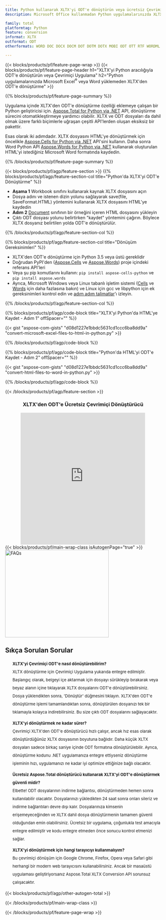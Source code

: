 ```yaml
---
title: Python kullanarak XLTX'yi ODT'e dönüştürün veya ücretsiz Çevrimiçi Dönüştürücü ile
description: Microsoft Office kullanmadan Python uygulamalarınızda XLTX'den ODT'e dönüştürme veya çevrimiçi. Kodu entegre etmeden önce ücretsiz XLTX'den ODT'e çevrimiçi dönüştürücüyü hızlı bir şekilde test edin. 

family: total
platformtag: Python
feature: conversion
informat: XLTX
outformat: ODT
otherformats: WORD DOC DOCX DOCM DOT DOTM DOTX MOBI ODT OTT RTF WORDML

---
```

{{< blocks/products/pf/feature-page-wrap >}}
{{< blocks/products/pf/feature-page-header h1="XLTX'yi Python aracılığıyla ODT'e dönüştürün veya Çevrimiçi Uygulama" h2="Python uygulamalarınızda Microsoft Excel<sup>&reg;</sup> veya Word yüklemeden XLTX'den ODT'e dönüştürme" >}}

{{% blocks/products/pf/feature-page-summary %}}

Uygulama içinde XLTX'den ODT'e dönüştürme özelliği eklemeye çalışan bir Python geliştiricisi için. [Aspose.Total for Python via .NET](https://products.aspose.com/total/python-net/) API, dönüştürme sürecini otomatikleştirmeye yardımcı olabilir. XLTX ve ODT dosyaları da dahil olmak üzere farklı biçimlerle uğraşan çeşitli API'lerden oluşan eksiksiz bir pakettir.

Esas olarak iki adımdadır. XLTX dosyasını HTML'ye dönüştürmek için öncelikle [Aspose.Cells for Python via .NET](https://products.aspose.com/cells/python-net/) API'sini kullanın. Daha sonra Word Python API [Aspose.Words for Python via .NET](https://products.aspose.com/words/python-net/) kullanarak oluşturulan HTML'yi istediğiniz Microsoft Word formatında kaydedin. 

{{% /blocks/products/pf/feature-page-summary %}}

{{< blocks/products/pf/agp/feature-section >}}
{{% blocks/products/pf/agp/feature-section-col title="Python'da XLTX'yi ODT'e Dönüştürme" %}}
- **Aşama 1** Workbook sınıfını kullanarak kaynak XLTX dosyasını açın
- Dosya adını ve istenen dizin yolunu sağlayarak save(file, SaveFormat.HTML) yöntemini kullanarak XLTX dosyasını HTML'ye kaydedin
-  **Adım 2** [Document](https://reference.aspose.com/words/python-net/aspose.words/document/) sınıfının bir örneğini içeren HTML dosyasını yükleyin
-  Çıktı ODT dosyası yolunu belirtirken "kaydet" yöntemini çağırın. Böylece XLTX dosyanız belirtilen yolda ODT'e dönüştürülür.

{{% /blocks/products/pf/agp/feature-section-col %}}

{{% blocks/products/pf/agp/feature-section-col title="Dönüşüm Gereksinimleri" %}}

- XLTX'den ODT'e dönüştürme için Python 3.5 veya üstü gereklidir
- Doğrudan PyPI'den ([Aspose.Cells](https://pypi.org/project/aspose-cells-python/) ve [Aspose.Words](https://pypi.org/project/aspose-words/)) proje içindeki referans API'leri
-  Veya şu pip komutlarını kullanın: ``pip install aspose-cells-python`` ve ```pip install aspose.words```
-  Ayrıca, Microsoft Windows veya Linux tabanlı işletim sistemi ([Cells](https://docs.aspose.com/cells/python-net/getting-started/#installation) ve [Words](https://docs.aspose.com/words/python-net/system-requirements/) için daha fazlasına bakın) ve Linux için gcc ve libpython için ek gereksinimleri kontrol edin ve [adım adım talimatlar](https://docs.aspose.com/words/python-net/installation/)'ı izleyin.
 

{{% /blocks/products/pf/agp/feature-section-col %}}

{{% blocks/products/pf/agp/code-block title="XLTX'yi Python'da HTML'ye Kaydet - Adım 1" offSpacer="" %}}

{{< gist "aspose-com-gists" "d08d1227e1bbdc5631cd1ccc6ba8dd9a" "convert-microsoft-excel-files-to-html-in-python.py" >}}

{{% /blocks/products/pf/agp/code-block %}}

{{% blocks/products/pf/agp/code-block title="Python'da HTML'yi ODT'e Kaydet - Adım 2" offSpacer="" %}}

{{< gist "aspose-com-gists" "d08d1227e1bbdc5631cd1ccc6ba8dd9a" "convert-html-files-to-word-in-python.py" >}}

{{% /blocks/products/pf/agp/code-block %}}

{{< /blocks/products/pf/agp/feature-section >}}

<div class="container-fluid agp-content bg-white aboutfile box-1 vh100 section nopbtm">
<div class=container>
<div class=row>
<div class="demobox tc col-md-12 padding-0" align="center">

<h3>XLTX'den ODT'e Ücretsiz Çevrimiçi Dönüştürücü</h3>

<iframe title="xltx'dan odt'ye Çevrimiçi Dönüştürme Aracı" style="border: none; height: 426px;" scrolling="no" src="https://widgets.aspose.cloud/total-conversion/?to=odt&from=xltx" id="child-iframe" width="80%"></iframe>

</div></div>
</div></div>
{{< blocks/products/pf/main-wrap-class isAutogenPage="true" >}}
<style>.howtolist li{margin-right: 0!important;line-height: 26px;position: relative;margin-bottom: 10px;font-size: 13px;list-style-type: none;}</style>
<div class="col-md-12 tl bg-gray-dark howtolist section">
  <a class="anchor" name="faqpage"></a>
  <div class="container tl dflex" itemscope="" itemtype="https://schema.org/FAQPage">
      <div class="col-md-4 howtosectiongfx">
          <img class="social-panel-hide-on-mobile" src="https://www.groupdocs.cloud/templates/brand/images/groupdocs/conversion/groupdocs_conversion-brand.png" alt="FAQs" width="335" height="283">
      </div>
      <div class="howtosection col-md-8">
          <div>
              <h2>Sıkça Sorulan Sorular</h2>
              <ul>
                  <li itemscope="" itemprop="mainEntity" itemtype="https://schema.org/Question">
                      <div>
                          <span itemprop="name"><b>XLTX'yi Çevrimiçi ODT'e nasıl dönüştürebilirim?</b></span>
                      </div>
                      <div itemscope="" itemprop="acceptedAnswer" itemtype="https://schema.org/Answer">
                          <span itemprop="text">XLTX dönüştürme için Çevrimiçi Uygulama yukarıda entegre edilmiştir. Başlangıç olarak, belgeyi içe aktarmak için dosyayı sürükleyip bırakarak veya beyaz alanın içine tıklayarak XLTX dosyalarını ODT'e dönüştürebilirsiniz. Dosya yüklendikten sonra, 'Dönüştür' düğmesini tıklayın. XLTX'den ODT'e dönüştürme işlemi tamamlandıktan sonra, dönüştürülen dosyanızı tek bir tıklamayla kolayca indirebilirsiniz. Bu size çıktı ODT dosyalarını sağlayacaktır.</span>
                      </div>
                  </li>
                  <li itemscope="" itemprop="mainEntity" itemtype="https://schema.org/Question">
                      <div>
                          <span itemprop="name"><b>XLTX'yi dönüştürmek ne kadar sürer?</b></span>
                      </div>
                      <div itemscope="" itemprop="acceptedAnswer" itemtype="https://schema.org/Answer">
                          <span itemprop="text">Çevrimiçi XLTX'den ODT'e dönüştürücü hızlı çalışır, ancak hız esas olarak dönüştürdüğünüz XLTX dosyasının boyutuna bağlıdır. Daha küçük XLTX dosyaları sadece birkaç saniye içinde ODT formatına dönüştürülebilir. Ayrıca, dönüştürme kodunu .NET uygulamanıza entegre ettiyseniz dönüştürme işleminin hızı, uygulamanızı ne kadar iyi optimize ettiğinize bağlı olacaktır.</span>
                      </div>
                  </li>
                  <li itemscope="" itemprop="mainEntity" itemtype="https://schema.org/Question">
                      <div>
                          <span itemprop="name"><b>Ücretsiz Aspose.Total dönüştürücü kullanarak XLTX'yi ODT'e dönüştürmek güvenli midir?</b></span>
                      </div>
                      <div itemscope="" itemprop="acceptedAnswer" itemtype="https://schema.org/Answer">
                          <span itemprop="text">Elbette! ODT dosyalarının indirme bağlantısı, dönüştürmeden hemen sonra kullanılabilir olacaktır. Dosyalarınızı yükledikten 24 saat sonra onları sileriz ve indirme bağlantıları devre dışı kalır. Dosyalarınıza kimsenin erişemeyeceğinden ve XLTX dahil dosya dönüştürmenin tamamen güvenli olduğundan emin olabilirsiniz. Ücretsiz bir uygulama, çoğunlukla test amacıyla entegre edilmiştir ve kodu entegre etmeden önce sonucu kontrol etmenizi sağlar.</span>
                      </div>
                  </li>                 
                  <li itemscope="" itemprop="mainEntity" itemtype="https://schema.org/Question">
                      <div>
                          <span itemprop="name"><b>XLTX'yi dönüştürmek için hangi tarayıcıyı kullanmalıyım?</b></span>
                      </div>
                      <div itemscope="" itemprop="acceptedAnswer" itemtype="https://schema.org/Answer">
                          <span itemprop="text">Bu çevrimiçi dönüşüm için Google Chrome, Firefox, Opera veya Safari gibi herhangi bir modern web tarayıcısını kullanabilirsiniz. Ancak bir masaüstü uygulaması geliştiriyorsanız Aspose.Total XLTX Conversion API sorunsuz çalışacaktır.</span>
                      </div>
                  </li>
              </ul>
          </div>
      </div>
  </div>
{{< blocks/products/pf/agp/other-autogen-total >}}
 
{{< /blocks/products/pf/main-wrap-class >}}

{{< /blocks/products/pf/feature-page-wrap >}}